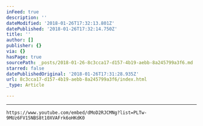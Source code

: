 ```yaml
---
inFeed: true
description: ''
dateModified: '2018-01-26T17:32:13.801Z'
datePublished: '2018-01-26T17:32:14.750Z'
title: ''
author: []
publisher: {}
via: {}
hasPage: true
sourcePath: _posts/2018-01-26-8c3cca17-d157-4b19-aebb-8a245799a3f6.md
starred: false
datePublishedOriginal: '2018-01-26T17:31:28.935Z'
url: 8c3cca17-d157-4b19-aebb-8a245799a3f6/index.html
_type: Article

---
```

---

    https://www.youtube.com/embed/dMoD2RJCMNg?list=PLTw-9MUz6FV15NBS8t10XVAFrk6oHKdK0